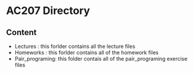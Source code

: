 # AC207 Directory

## Content

* Lectures : this forlder contains all the lecture files
* Homeworks : this forlder contains all of the homework files
* Pair_programing: this folder contais all of the pair_programing exercise files

